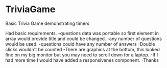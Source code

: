 # TriviaGame
Basic Trivia Game demonstrating timers

Had basic requirements.
-questions data was portable so first element in array would provide title and could be changed.
-any number of questions would be used.
-questions could have any number of answers
-Double clicks wouldn't be counted
-There are graphics at the bottom, this looked fine on my big monitor but you may need to scroll down for a laptop.
-If I had more time I would have added a responsivenes component.
-Thanks